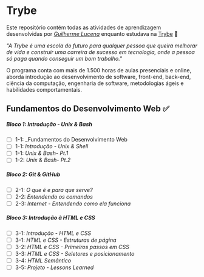 # Trybe

Este repositório contém todas as atividades de aprendizagem desenvolvidas por _[Guilherme Lucena](https://www.linkedin.com/in/guilherme-lucena-fm94/)_ enquanto estudava na [Trybe](https://www.betrybe.com/) :rocket:

_"A Trybe é uma escola do futuro para qualquer pessoa que queira melhorar de vida e construir uma carreira de sucesso em tecnologia, onde a pessoa só paga quando conseguir um bom trabalho."_

O programa conta com mais de 1.500 horas de aulas presenciais e online, aborda introdução ao desenvolvimento de software, front-end, back-end, ciência da computação, engenharia de software, metodologias ágeis e habilidades comportamentais.

## Fundamentos do Desenvolvimento Web :white_check_mark:

##### Bloco 1: Introdução - Unix & Bash

- [ ] 1-1: _Fundamentos do Desenvolvimento Web
- [ ] 1-1: _Introdução - Unix & Shell_
- [ ] 1-1: _Unix & Bash- Pt.1_
- [ ] 1-2: _Unix & Bash- Pt.2_

##### Bloco 2: Git & GitHub

- [ ] 2-1: _O que é e para que serve?_
- [ ] 2-2: _Entendendo os comandos_
- [ ] 2-3: _Internet - Entendendo como ela funciona_

##### Bloco 3: Introdução à HTML e CSS

- [ ] 3-1: _Introdução - HTML e CSS_
- [ ] 3-1: _HTML e CSS - Estruturas de página_
- [ ] 3-2: _HTML e CSS - Primeiros passos em CSS_
- [ ] 3-3: _HTML e CSS - Seletores e posicionamento_
- [ ] 3-4: _HTML Semântico_
- [ ] 3-5: _Projeto - Lessons Learned_
